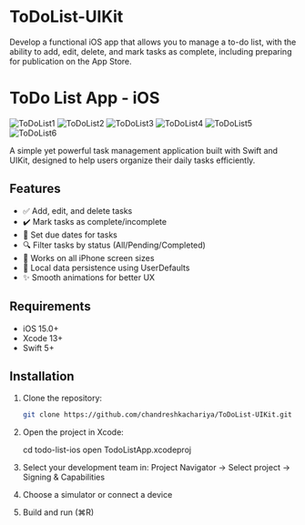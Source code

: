 # ToDoList-UIKit
Develop a functional iOS app that allows you to manage a to-do list, with the ability to add, edit, delete, and mark tasks as complete, including preparing for publication on the App Store.

# ToDo List App - iOS

![ToDoList1](https://github.com/user-attachments/assets/6eb2ff06-b9a9-4890-a12e-c360ec4a061d)
![ToDoList2](https://github.com/user-attachments/assets/152e0358-3932-4b0a-9daf-c39aeb91b3d5)
![ToDoList3](https://github.com/user-attachments/assets/a2c76a45-2c2f-426e-85fd-dd101f25defb)
![ToDoList4](https://github.com/user-attachments/assets/5c07b13a-2f34-42f2-ae41-4a79deee816c)
![ToDoList5](https://github.com/user-attachments/assets/9712fcc2-f3ca-4c8f-b303-d1dc364d20bb)
![ToDoList6](https://github.com/user-attachments/assets/d122ea25-bca5-4b39-978f-1eea7e280945)

A simple yet powerful task management application built with Swift and UIKit, designed to help users organize their daily tasks efficiently.

## Features

- ✅ Add, edit, and delete tasks
- ✔️ Mark tasks as complete/incomplete
- 📅 Set due dates for tasks
- 🔍 Filter tasks by status (All/Pending/Completed)
- 📱 Works on all iPhone screen sizes
- 💾 Local data persistence using UserDefaults
- ✨ Smooth animations for better UX

## Requirements

- iOS 15.0+
- Xcode 13+
- Swift 5+

## Installation

1. Clone the repository:
   ```bash
   git clone https://github.com/chandreshkachariya/ToDoList-UIKit.git

2. Open the project in Xcode:
	
	cd todo-list-ios
	open TodoListApp.xcodeproj

3. Select your development team in:
	Project Navigator → Select project → Signing & Capabilities

4. Choose a simulator or connect a device

5. Build and run (⌘R)
